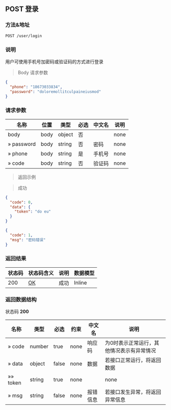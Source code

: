 ## POST 登录

### 方法&地址
```
POST /user/login
```

### 说明

用户可使用手机号加密码或验证码的方式进行登录

> Body 请求参数

```json
{
  "phone": "18673033834",
  "password": "doloremollitculpaineiusmod"
}
```

### 请求参数

|名称|位置|类型|必选|中文名|说明|
|---|---|---|---|---|---|
|body|body|object| 否 ||none|
|» password|body|string| 否 | 密码|none|
|» phone|body|string| 是 | 手机号|none|
|» code|body|string| 否 | 验证码|none|

> 返回示例

> 成功

```json
{
  "code": 0,
  "data": {
    "token": "do eu"
  }
}
```

```json
{
  "code": 1,
  "msg": "密码错误"
}
```

### 返回结果

|状态码|状态码含义|说明|数据模型|
|---|---|---|---|
|200|[OK](https://tools.ietf.org/html/rfc7231#section-6.3.1)|成功|Inline|

### 返回数据结构

状态码 **200**

|名称|类型|必选|约束|中文名|说明|
|---|---|---|---|---|---|
|» code|number|true|none|响应码|为0时表示正常运行，其他情况表示有异常情况|
|» data|object|false|none|数据|若接口正常运行，将返回数据|
|»» token|string|true|none||none|
|» msg|string|false|none|报错信息|若接口发生异常，将返回异常信息|
